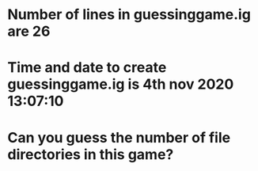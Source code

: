 <h1>Number of lines in guessinggame.ig are 26</h1>
<h1>Time and date to create guessinggame.ig is 4th nov 2020 13:07:10</h>
<h1>Can you guess the number of file directories in this game?</h1>

